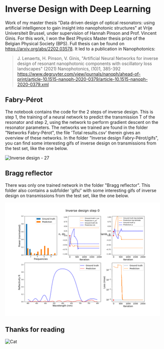 # Inverse Design with Deep Learning

Work of my master thesis "Data driven design of optical resonators: using artificial intelligence to gain insight into nanophotonic structures" at Vrije Universiteit Brussel, under supervision of Hannah Pinson and Prof. Vincent Ginis. For this work, I won the Best Physics Master thesis prize of the Belgian Physical Society (BPS). Full thesis can be found on https://arxiv.org/abs/2202.03578. It led to a publication in Nanophotonics: 

> J. Lenaerts, H. Pinson, V. Ginis, "Artificial Neural Networks for inverse design of resonant nanophotonic components with oscillatory loss landscapes" (2021)  Nanophotonics, (10)1, 385-392 https://www.degruyter.com/view/journals/nanoph/ahead-of-print/article-10.1515-nanoph-2020-0379/article-10.1515-nanoph-2020-0379.xml

## Fabry-Pérot

The notebook contains the code for the 2 steps of inverse design. This is step 1, the training of a neural network to predict the transmission T of the resonator and step 2, using the network to perform gradient descent on the resonator parameters. The networks we trained are found in the folder "Networks Fabry-Pérot", the file 'Total results.csv' therein gives an overview of these networks. In the folder "Inverse design Fabry-Pérot/gifs", you can find some interesting gifs of inverse design on transmissions from the test set, like the one below.

![Inverse design - 27](https://github.com/Joeri38/inverse-design/blob/master/Inverse%20design%20Fabry-P%C3%A9rot/gifs/Inverse%20design%20-%2027.gif)

## Bragg reflector

There was only one trained network in the folder "Bragg reflector". This folder also contains a subfolder 'gifs/' with some interesting gifs of inverse design on transmissions from the test set, like the one below.

![Inverse design - 6921](https://github.com/Joeri38/inverse-design/blob/master/Bragg%20reflector/gifs/Inverse%20design%20-%20transmission%206921.gif)

## Thanks for reading

![Cat](https://media.giphy.com/media/vFKqnCdLPNOKc/giphy.gif)
